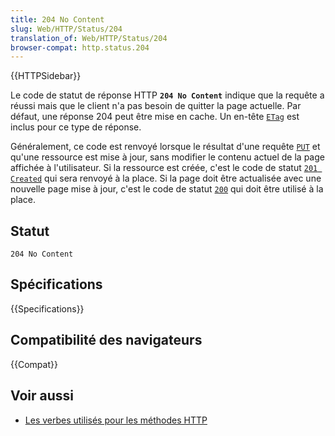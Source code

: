 ```yaml
---
title: 204 No Content
slug: Web/HTTP/Status/204
translation_of: Web/HTTP/Status/204
browser-compat: http.status.204
---
```

{{HTTPSidebar}}

Le code de statut de réponse HTTP **`204 No Content`** indique que la requête a réussi mais que le client n'a pas besoin de quitter la page actuelle. Par défaut, une réponse 204 peut être mise en cache. Un en-tête [`ETag`](/fr/docs/Web/HTTP/Headers/ETag) est inclus pour ce type de réponse.

Généralement, ce code est renvoyé lorsque le résultat d'une requête [`PUT`](/fr/docs/Web/HTTP/Methods/PUT) et qu'une ressource est mise à jour, sans modifier le contenu actuel de la page affichée à l'utilisateur. Si la ressource est créée, c'est le code de statut [`201 Created`](/fr/docs/Web/HTTP/Status/201) qui sera renvoyé à la place. Si la page doit être actualisée avec une nouvelle page mise à jour, c'est le code de statut [`200`](/fr/docs/Web/HTTP/Status/200) qui doit être utilisé à la place.

## Statut

```
204 No Content
```

## Spécifications

{{Specifications}}

## Compatibilité des navigateurs

{{Compat}}

## Voir aussi

- [Les verbes utilisés pour les méthodes HTTP](/fr/docs/Web/HTTP/Methods)
